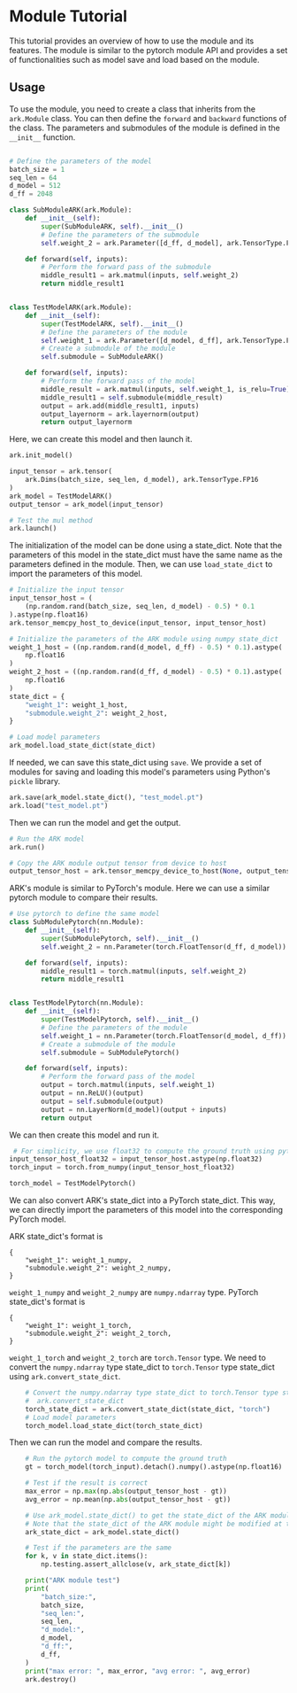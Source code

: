 # Module Tutorial
This tutorial provides an overview of how to use the module and its features. The module is similar to the pytorch module API and provides a set of functionalities such as model save and load based on the module.

## Usage
To use the module, you need to create a class that inherits from the `ark.Module` class. You can then define the `forward` and `backward` functions of the class. The parameters and submodules of the module is defined in the `__init__` function.

```python

# Define the parameters of the model
batch_size = 1
seq_len = 64
d_model = 512
d_ff = 2048

class SubModuleARK(ark.Module):
    def __init__(self):
        super(SubModuleARK, self).__init__()
        # Define the parameters of the submodule
        self.weight_2 = ark.Parameter([d_ff, d_model], ark.TensorType.FP16)

    def forward(self, inputs):
        # Perform the forward pass of the submodule
        middle_result1 = ark.matmul(inputs, self.weight_2)
        return middle_result1


class TestModelARK(ark.Module):
    def __init__(self):
        super(TestModelARK, self).__init__()
        # Define the parameters of the module
        self.weight_1 = ark.Parameter([d_model, d_ff], ark.TensorType.FP16)
        # Create a submodule of the module
        self.submodule = SubModuleARK()

    def forward(self, inputs):
        # Perform the forward pass of the model
        middle_result = ark.matmul(inputs, self.weight_1, is_relu=True)
        middle_result1 = self.submodule(middle_result)
        output = ark.add(middle_result1, inputs)
        output_layernorm = ark.layernorm(output)
        return output_layernorm
```

Here, we can create this model and then launch it.

```python
ark.init_model()

input_tensor = ark.tensor(
    ark.Dims(batch_size, seq_len, d_model), ark.TensorType.FP16
)
ark_model = TestModelARK()
output_tensor = ark_model(input_tensor)

# Test the mul method
ark.launch()
```

The initialization of the model can be done using a state_dict. Note that the parameters of this model in the state_dict must have the same name as the parameters defined in the module. Then, we can use `load_state_dict` to import the parameters of this model.

```python
# Initialize the input tensor
input_tensor_host = (
    (np.random.rand(batch_size, seq_len, d_model) - 0.5) * 0.1
).astype(np.float16)
ark.tensor_memcpy_host_to_device(input_tensor, input_tensor_host)

# Initialize the parameters of the ARK module using numpy state_dict
weight_1_host = ((np.random.rand(d_model, d_ff) - 0.5) * 0.1).astype(
    np.float16
)
weight_2_host = ((np.random.rand(d_ff, d_model) - 0.5) * 0.1).astype(
    np.float16
)
state_dict = {
    "weight_1": weight_1_host,
    "submodule.weight_2": weight_2_host,
}

# Load model parameters
ark_model.load_state_dict(state_dict)
```

If needed, we can save this state_dict using `save`. We provide a set of modules for saving and loading this model's parameters using Python's `pickle` library.

```python
ark.save(ark_model.state_dict(), "test_model.pt")
ark.load("test_model.pt")
```


Then we can run the model and get the output.

```python
# Run the ARK model
ark.run()

# Copy the ARK module output tensor from device to host
output_tensor_host = ark.tensor_memcpy_device_to_host(None, output_tensor)
```

ARK's module is similar to PyTorch's module. Here we can use a similar pytorch module to compare their results.

```python
# Use pytorch to define the same model
class SubModulePytorch(nn.Module):
    def __init__(self):
        super(SubModulePytorch, self).__init__()
        self.weight_2 = nn.Parameter(torch.FloatTensor(d_ff, d_model))

    def forward(self, inputs):
        middle_result1 = torch.matmul(inputs, self.weight_2)
        return middle_result1


class TestModelPytorch(nn.Module):
    def __init__(self):
        super(TestModelPytorch, self).__init__()
        # Define the parameters of the module
        self.weight_1 = nn.Parameter(torch.FloatTensor(d_model, d_ff))
        # Create a submodule of the module
        self.submodule = SubModulePytorch()

    def forward(self, inputs):
        # Perform the forward pass of the model
        output = torch.matmul(inputs, self.weight_1)
        output = nn.ReLU()(output)
        output = self.submodule(output)
        output = nn.LayerNorm(d_model)(output + inputs)
        return output
```

We can then create this model and run it.

```python
 # For simplicity, we use float32 to compute the ground truth using pytorch
input_tensor_host_float32 = input_tensor_host.astype(np.float32)
torch_input = torch.from_numpy(input_tensor_host_float32)

torch_model = TestModelPytorch()
```

We can also convert ARK's state_dict into a PyTorch state_dict. This way, we can directly import the parameters of this model into the corresponding PyTorch model.

ARK state_dict's format is
```
{
    "weight_1": weight_1_numpy,
    "submodule.weight_2": weight_2_numpy,
}
```
`weight_1_numpy` and `weight_2_numpy` are `numpy.ndarray` type. PyTorch state_dict's format is
```
{
    "weight_1": weight_1_torch,
    "submodule.weight_2": weight_2_torch,
}
```
`weight_1_torch` and `weight_2_torch` are `torch.Tensor` type. We need to convert the `numpy.ndarray` type state_dict to `torch.Tensor` type state_dict using `ark.convert_state_dict`.


```python
    # Convert the numpy.ndarray type state_dict to torch.Tensor type state_dict using       
    #  ark.convert_state_dict
    torch_state_dict = ark.convert_state_dict(state_dict, "torch")
    # Load model parameters
    torch_model.load_state_dict(torch_state_dict)
```

Then we can run the model and compare the results.

```python
    # Run the pytorch model to compute the ground truth
    gt = torch_model(torch_input).detach().numpy().astype(np.float16)

    # Test if the result is correct
    max_error = np.max(np.abs(output_tensor_host - gt))
    avg_error = np.mean(np.abs(output_tensor_host - gt))

    # Use ark_model.state_dict() to get the state_dict of the ARK module
    # Note that the state_dict of the ARK module might be modified at the ARK kernel launch time
    ark_state_dict = ark_model.state_dict()

    # Test if the parameters are the same
    for k, v in state_dict.items():
        np.testing.assert_allclose(v, ark_state_dict[k])

    print("ARK module test")
    print(
        "batch_size:",
        batch_size,
        "seq_len:",
        seq_len,
        "d_model:",
        d_model,
        "d_ff:",
        d_ff,
    )
    print("max error: ", max_error, "avg error: ", avg_error)
    ark.destroy()

```